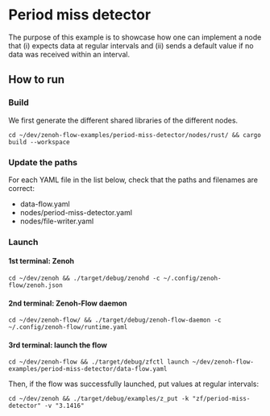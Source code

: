 # Period miss detector

The purpose of this example is to showcase how one can implement a node that (i)
expects data at regular intervals and (ii) sends a default value if no data was
received within an interval.

## How to run

### Build

We first generate the different shared libraries of the different nodes.

```shell
cd ~/dev/zenoh-flow-examples/period-miss-detector/nodes/rust/ && cargo build --workspace
```

### Update the paths

For each YAML file in the list below, check that the paths and filenames are
correct:
- data-flow.yaml
- nodes/period-miss-detector.yaml
- nodes/file-writer.yaml

### Launch

#### 1st terminal: Zenoh

```shell
cd ~/dev/zenoh && ./target/debug/zenohd -c ~/.config/zenoh-flow/zenoh.json
```

#### 2nd terminal: Zenoh-Flow daemon

```shell
cd ~/dev/zenoh-flow/ && ./target/debug/zenoh-flow-daemon -c ~/.config/zenoh-flow/runtime.yaml
```

#### 3rd terminal: launch the flow

```shell
cd ~/dev/zenoh-flow && ./target/debug/zfctl launch ~/dev/zenoh-flow-examples/period-miss-detector/data-flow.yaml
```

Then, if the flow was successfully launched, put values at regular intervals:

```shell
cd ~/dev/zenoh && ./target/debug/examples/z_put -k "zf/period-miss-detector" -v "3.1416"
```
